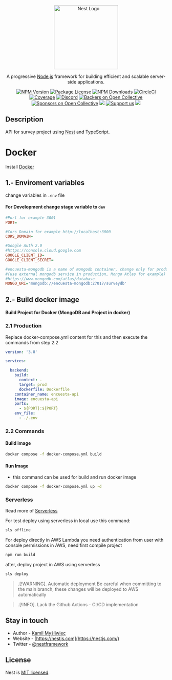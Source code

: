 <p align="center">
  <a href="http://nestjs.com/" target="blank"><img src="https://nestjs.com/img/logo-small.svg" width="200" alt="Nest Logo" /></a>
</p>

[circleci-image]: https://img.shields.io/circleci/build/github/nestjs/nest/master?token=abc123def456
[circleci-url]: https://circleci.com/gh/nestjs/nest

  <p align="center">A progressive <a href="http://nodejs.org" target="_blank">Node.js</a> framework for building efficient and scalable server-side applications.</p>
    <p align="center">
<a href="https://www.npmjs.com/~nestjscore" target="_blank"><img src="https://img.shields.io/npm/v/@nestjs/core.svg" alt="NPM Version" /></a>
<a href="https://www.npmjs.com/~nestjscore" target="_blank"><img src="https://img.shields.io/npm/l/@nestjs/core.svg" alt="Package License" /></a>
<a href="https://www.npmjs.com/~nestjscore" target="_blank"><img src="https://img.shields.io/npm/dm/@nestjs/common.svg" alt="NPM Downloads" /></a>
<a href="https://circleci.com/gh/nestjs/nest" target="_blank"><img src="https://img.shields.io/circleci/build/github/nestjs/nest/master" alt="CircleCI" /></a>
<a href="https://coveralls.io/github/nestjs/nest?branch=master" target="_blank"><img src="https://coveralls.io/repos/github/nestjs/nest/badge.svg?branch=master#9" alt="Coverage" /></a>
<a href="https://discord.gg/G7Qnnhy" target="_blank"><img src="https://img.shields.io/badge/discord-online-brightgreen.svg" alt="Discord"/></a>
<a href="https://opencollective.com/nest#backer" target="_blank"><img src="https://opencollective.com/nest/backers/badge.svg" alt="Backers on Open Collective" /></a>
<a href="https://opencollective.com/nest#sponsor" target="_blank"><img src="https://opencollective.com/nest/sponsors/badge.svg" alt="Sponsors on Open Collective" /></a>
  <a href="https://paypal.me/kamilmysliwiec" target="_blank"><img src="https://img.shields.io/badge/Donate-PayPal-ff3f59.svg"/></a>
    <a href="https://opencollective.com/nest#sponsor"  target="_blank"><img src="https://img.shields.io/badge/Support%20us-Open%20Collective-41B883.svg" alt="Support us"></a>
  <a href="https://twitter.com/nestframework" target="_blank"><img src="https://img.shields.io/twitter/follow/nestframework.svg?style=social&label=Follow"></a>
</p>
  <!--[![Backers on Open Collective](https://opencollective.com/nest/backers/badge.svg)](https://opencollective.com/nest#backer)
  [![Sponsors on Open Collective](https://opencollective.com/nest/sponsors/badge.svg)](https://opencollective.com/nest#sponsor)-->

## Description
API for survey project using [Nest](https://github.com/nestjs/nest) and TypeScript.

# Docker
Install [Docker](https://www.docker.com/)

## 1.- Enviroment variables
change variables in `.env` file

#### For Development change stage variable to `dev`
```ini
#Port for example 3001
PORT=

#Cors Domain for example http://localhost:3000
CORS_DOMAIN=

#Google Auth 2.0
#https://console.cloud.google.com
GOOGLE_CLIENT_ID=
GOOGLE_CLIENT_SECRET=

#encuesta-mongodb is a name of mongodb container, change only for production
#(use external mongodb service in production, Mongo Atlas for example)
#https://www.mongodb.com/atlas/database
MONGO_URI='mongodb://encuesta-mongodb:27017/surveydb'
```

## 2.- Build docker image

#### Build Project for Docker (MongoDB and Project in docker)


### 2.1 Production
Replace docker-compose.yml content for this and then execute the commands from step 2.2
```yml
version: '3.8'

services:

  backend:
    build:
      context: .
      target: prod
      dockerfile: Dockerfile
    container_name: encuesta-api
    image: encuesta-api
    ports:
      - ${PORT}:${PORT}
    env_file:
      - ./.env

```
### 2.2 Commands

#### Build image
```bash 
docker compose -f docker-compose.yml build
```
#### Run Image
* this command can be used for build and run docker image
```bash 
docker compose -f docker-compose.yml up -d
```

### Serverless
Read more of [Serverless](https://www.serverless.com)

For test deploy using serverless in local use this command:
```bash
sls offline
```

For deploy directly in AWS Lambda you need authentication from user with console permissions in AWS, need first compile project

```bash
npm run build
```

after, deploy project in AWS using serverless

```bash
sls deploy
```

> .[!WARNING].
> Automatic deployment
> Be careful when committing to the main branch, these changes will be deployed to AWS automatically
> 

> .[!INFO].
> Lack the Github Actions - CI/CD implementation
> 

## Stay in touch

- Author - [Kamil Myśliwiec](https://kamilmysliwiec.com)
- Website - [https://nestjs.com](https://nestjs.com/)
- Twitter - [@nestframework](https://twitter.com/nestframework)

## License

Nest is [MIT licensed](LICENSE).
